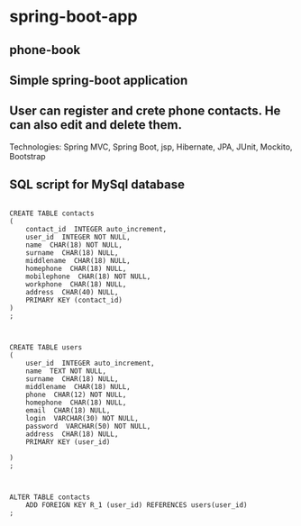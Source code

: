 # spring-boot-app
phone-book
---
Simple spring-boot application
---
User can register and crete phone contacts. He can also edit and delete them.
----
Technologies: Spring MVC, Spring Boot, jsp, Hibernate, JPA, JUnit, Mockito, Bootstrap

SQL script for MySql database
-
```

CREATE TABLE contacts
(
	contact_id  INTEGER auto_increment,
	user_id  INTEGER NOT NULL,
	name  CHAR(18) NOT NULL,
	surname  CHAR(18) NULL,
	middlename  CHAR(18) NULL,
	homephone  CHAR(18) NULL,
	mobilephone  CHAR(18) NOT NULL,
	workphone  CHAR(18) NULL,
	address  CHAR(40) NULL,
	PRIMARY KEY (contact_id)
)
;



CREATE TABLE users
(
	user_id  INTEGER auto_increment,
	name  TEXT NOT NULL,
	surname  CHAR(18) NULL,
	middlename  CHAR(18) NULL,
	phone  CHAR(12) NOT NULL,
	homephone  CHAR(18) NULL,
	email  CHAR(18) NULL,
	login  VARCHAR(30) NOT NULL,
	password  VARCHAR(50) NOT NULL,
	address  CHAR(18) NULL,
	PRIMARY KEY (user_id)
	
)
;



ALTER TABLE contacts
	ADD FOREIGN KEY R_1 (user_id) REFERENCES users(user_id)
;




```
